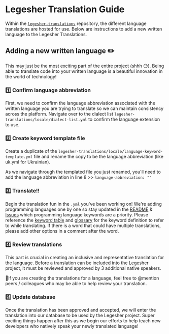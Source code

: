 # Legesher Translation Guide

Within the [`legesher-translations`](https://github.com/legesher/legesher-translations) repository, the different language translations are hosted for use. Below are instructions to add a new written language to the Legesher Translations.

## Adding a new written language ✏️

This may just be the most exciting part of the entire project (shhh :no_mouth:). Being able to translate code into your written language is a beautiful innovation in the world of technology!

### 1️⃣ Confirm language abbreviation

First, we need to confirm the language abbreviation associated with the written language you are trying to translate so we can maintain consistency across the platform. Navigate over to the dialect list `legesher-translations/locale/dialect-list.yml` to confirm the language extension to use.

### 2️⃣ Create keyword template file

Create a duplicate of the `legesher-translations/locale/language-keyword-template.yml` file and rename the copy to be the language abbreviation (like uk.yml for Ukrainian).

As we navigate through the templated file you just renamed, you'll need to add the language abbreviation in line 8 >> `language-abbreviation: ""`

### 3️⃣ Translate!!

Begin the translation fun in the `.yml` you've been working on! We're adding programming languages one by one so stay updated in the [README](https://github.com/legesher/legesher-translations/blob/master/README.md) & [Issues](https://github.com/legesher/legesher-translations/issues) which programming language keywords are a priority. Please reference the [keyword table](https://github.com/legesher/legesher-docs/blob/master/guide/contributor/keyword-table.md) and [glossary](https://github.com/legesher/legesher-docs/blob/master/guide/contributor/glossary.md) for the keyword definition to refer to while translating. If there is a word that could have multiple translations, please add other options in a comment after the word.

### 4️⃣ Review translations

This part is crucial in creating an inclusive and representative translation for the language. Before a translation can be included into the Legesher project, it must be reviewed and approved by 3 additional native speakers.

📓If you are creating the translations for a language, feel free to @mention peers / colleagues who may be able to help review your translation.

### 5️⃣ Update database

Once the translation has been approved and accepted, we will enter the translation into our database to be used by the Legesher project. Super exciting things happen after this as we begin our efforts to help teach new developers who natively speak your newly translated language!
